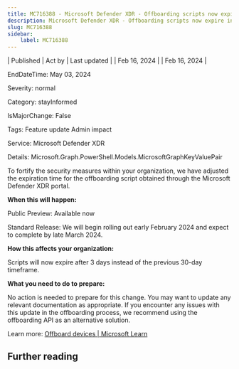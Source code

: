 ```yaml
---
title: MC716388 - Microsoft Defender XDR - Offboarding scripts now expire in 3 days
description: Microsoft Defender XDR - Offboarding scripts now expire in 3 days
slug: MC716388
sidebar:
    label: MC716388
---
```


| Published | Act by | Last updated |
| Feb 16, 2024 |  | Feb 16, 2024 |

EndDateTime: May 03, 2024

Severity: normal

Category: stayInformed

IsMajorChange: False

Tags: Feature update Admin impact

Service: Microsoft Defender XDR

Details: Microsoft.Graph.PowerShell.Models.MicrosoftGraphKeyValuePair

<p>To fortify the security measures within your organization, we have adjusted the expiration time for the offboarding script obtained through the Microsoft Defender XDR portal.<br></p><p><b>When this will happen:</b></p><p>Public Preview: Available now</p><p>Standard Release: We will begin rolling out early February 2024 and expect to complete by late March&nbsp;2024.<br></p><p><b>How this affects your organization:</b><br></p><p>Scripts will now expire after 3 days instead of the previous 30-day timeframe.&nbsp;<br></p><p><b>What you need to do to prepare:</b><br></p><p>No action is needed to prepare for this change. You may want to update any relevant documentation as appropriate. If you encounter any issues with this update in the offboarding process, we recommend using the offboarding API as an alternative solution.</p><p>Learn more: <a href="https://learn.microsoft.com/microsoft-365/security/defender-endpoint/offboard-machines?view=o365-worldwide" target="_blank">Offboard devices | Microsoft Learn</a></p>

## Further reading
